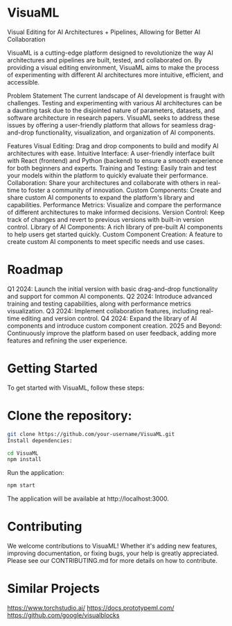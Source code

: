 # VisuaML
 Visual Editing for AI Architectures + Pipelines, Allowing for Better AI Collaboration

VisuaML is a cutting-edge platform designed to revolutionize the way AI architectures and pipelines are built, tested, and collaborated on. By providing a visual editing environment, VisuaML aims to make the process of experimenting with different AI architectures more intuitive, efficient, and accessible.

Problem Statement
The current landscape of AI development is fraught with challenges. Testing and experimenting with various AI architectures can be a daunting task due to the disjointed nature of parameters, datasets, and software architecture in research papers. VisuaML seeks to address these issues by offering a user-friendly platform that allows for seamless drag-and-drop functionality, visualization, and organization of AI components.

Features
Visual Editing: Drag and drop components to build and modify AI architectures with ease.
Intuitive Interface: A user-friendly interface built with React (frontend) and Python (backend) to ensure a smooth experience for both beginners and experts.
Training and Testing: Easily train and test your models within the platform to quickly evaluate their performance.
Collaboration: Share your architectures and collaborate with others in real-time to foster a community of innovation.
Custom Components: Create and share custom AI components to expand the platform's library and capabilities.
Performance Metrics: Visualize and compare the performance of different architectures to make informed decisions.
Version Control: Keep track of changes and revert to previous versions with built-in version control.
Library of AI Components: A rich library of pre-built AI components to help users get started quickly.
Custom Component Creation: A feature to create custom AI components to meet specific needs and use cases.

# Roadmap
Q1 2024: Launch the initial version with basic drag-and-drop functionality and support for common AI components.
Q2 2024: Introduce advanced training and testing capabilities, along with performance metrics visualization.
Q3 2024: Implement collaboration features, including real-time editing and version control.
Q4 2024: Expand the library of AI components and introduce custom component creation.
2025 and Beyond: Continuously improve the platform based on user feedback, adding more features and refining the user experience.

# Getting Started
To get started with VisuaML, follow these steps:

# Clone the repository:
```bash
git clone https://github.com/your-username/VisuaML.git
Install dependencies:
```

```bash
cd VisuaML
npm install
```

Run the application:

```bash
npm start
```

The application will be available at http://localhost:3000.

# Contributing
We welcome contributions to VisuaML! Whether it's adding new features, improving documentation, or fixing bugs, your help is greatly appreciated. 
Please see our CONTRIBUTING.md for more details on how to contribute.

# Similar Projects
https://www.torchstudio.ai/
https://docs.prototypeml.com/
https://github.com/google/visualblocks

